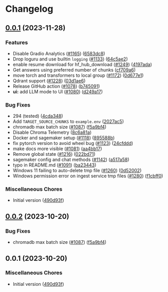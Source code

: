 # Changelog

## [0.0.1](https://github.com/while-basic/privateGPT/compare/v0.0.2...v0.0.1) (2023-11-28)


### Features

* Disable Gradio Analytics ([#1165](https://github.com/while-basic/privateGPT/issues/1165)) ([6583dc8](https://github.com/while-basic/privateGPT/commit/6583dc84c082773443fc3973b1cdf8095fa3fec3))
* Drop loguru and use builtin `logging` ([#1133](https://github.com/while-basic/privateGPT/issues/1133)) ([64c5ae2](https://github.com/while-basic/privateGPT/commit/64c5ae214a9520151c9c2d52ece535867d799367))
* enable resume download for hf_hub_download ([#1249](https://github.com/while-basic/privateGPT/issues/1249)) ([4197ada](https://github.com/while-basic/privateGPT/commit/4197ada6267c822f32c1d7ba2be6e7ce145a3404))
* Get answers using preferred number of chunks ([cf709a6](https://github.com/while-basic/privateGPT/commit/cf709a6b7a951fc333ef5a089b24179ca660469b))
* move torch and transformers to local group ([#1172](https://github.com/while-basic/privateGPT/issues/1172)) ([0d677e1](https://github.com/while-basic/privateGPT/commit/0d677e10b970aec222ec04837d0f08f1631b6d4a))
* Qdrant support ([#1228](https://github.com/while-basic/privateGPT/issues/1228)) ([03d1ae6](https://github.com/while-basic/privateGPT/commit/03d1ae6d70dffdd2411f0d4e92f65080fff5a6e2))
* Release GitHub action ([#1078](https://github.com/while-basic/privateGPT/issues/1078)) ([b745091](https://github.com/while-basic/privateGPT/commit/b7450911b25b0b70528fd4b620cffb90766e3448))
* **ui:** add LLM mode to UI ([#1080](https://github.com/while-basic/privateGPT/issues/1080)) ([d249a17](https://github.com/while-basic/privateGPT/commit/d249a17c330abd122e4988d35d94bcc2df980700))


### Bug Fixes

* 294 (tested) ([4cda348](https://github.com/while-basic/privateGPT/commit/4cda348cf87f56ff237e376b03732b1b47a99215))
* Add `TARGET_SOURCE_CHUNKS` to `example.env` ([2027ac5](https://github.com/while-basic/privateGPT/commit/2027ac563b6606199563632191b65f5105af8ebe))
* chromadb max batch size ([#1087](https://github.com/while-basic/privateGPT/issues/1087)) ([f5a9bf4](https://github.com/while-basic/privateGPT/commit/f5a9bf4e374b2d4c76438cf8a97cccf222ec8e6f))
* Disable Chroma Telemetry ([8c6a81a](https://github.com/while-basic/privateGPT/commit/8c6a81a07fc9c800d53f62a33f5ae3b5247a22a6))
* Docker and sagemaker setup ([#1118](https://github.com/while-basic/privateGPT/issues/1118)) ([895588b](https://github.com/while-basic/privateGPT/commit/895588b82a06c2bc71a9e22fb840c7f6442a3b5b))
* fix pytorch version to avoid wheel bug ([#1123](https://github.com/while-basic/privateGPT/issues/1123)) ([24cfddd](https://github.com/while-basic/privateGPT/commit/24cfddd60f74aadd2dade4c63f6012a2489938a1))
* make docs more visible ([#1081](https://github.com/while-basic/privateGPT/issues/1081)) ([aa4bb17](https://github.com/while-basic/privateGPT/commit/aa4bb17a2e6a797b450fa11a45e0b0528b8efecf))
* Remove global state ([#1216](https://github.com/while-basic/privateGPT/issues/1216)) ([022bd71](https://github.com/while-basic/privateGPT/commit/022bd718e3dfc197027b1e24fb97e5525b186db4))
* sagemaker config and chat methods ([#1142](https://github.com/while-basic/privateGPT/issues/1142)) ([a517a58](https://github.com/while-basic/privateGPT/commit/a517a588c4927aa5c5c2a93e4f82a58f0599d251))
* typo in README.md ([#1091](https://github.com/while-basic/privateGPT/issues/1091)) ([ba23443](https://github.com/while-basic/privateGPT/commit/ba23443a70d323cd4f9a242b33fd9dce1bacd2db))
* Windows 11 failing to auto-delete tmp file ([#1260](https://github.com/while-basic/privateGPT/issues/1260)) ([0d52002](https://github.com/while-basic/privateGPT/commit/0d520026a3d5b08a9b8487be992d3095b21e710c))
* Windows permission error on ingest service tmp files ([#1280](https://github.com/while-basic/privateGPT/issues/1280)) ([f1cbff0](https://github.com/while-basic/privateGPT/commit/f1cbff0fb7059432d9e71473cbdd039032dab60d))


### Miscellaneous Chores

* Initial version ([490d93f](https://github.com/while-basic/privateGPT/commit/490d93fdc1977443c92f6c42e57a1c585aa59430))

## [0.0.2](https://github.com/imartinez/privateGPT/compare/v0.0.1...v0.0.2) (2023-10-20)


### Bug Fixes

* chromadb max batch size ([#1087](https://github.com/imartinez/privateGPT/issues/1087)) ([f5a9bf4](https://github.com/imartinez/privateGPT/commit/f5a9bf4e374b2d4c76438cf8a97cccf222ec8e6f))

## 0.0.1 (2023-10-20)

### Miscellaneous Chores

* Initial version ([490d93f](https://github.com/imartinez/privateGPT/commit/490d93fdc1977443c92f6c42e57a1c585aa59430))

